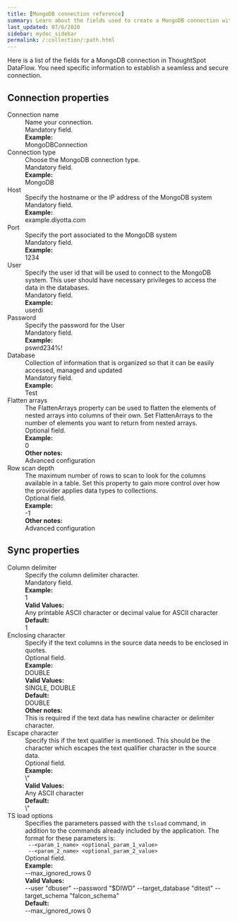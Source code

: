 ```yaml
---
title: [MongoDB connection reference]
summary: Learn about the fields used to create a MongoDB connection with ThoughtSpot DataFlow.
last_updated: 07/6/2020
sidebar: mydoc_sidebar
permalink: /:collection/:path.html
---
```


Here is a list of the fields for a MongoDB connection in ThoughtSpot DataFlow. You need specific information to establish a seamless and secure connection.

## Connection properties

<dl id="dataflow-mongodb-connection-properties">
<dlentry id="dataflow-mongodb-conn-connection-name"><dt>Connection name</dt><dd id="connection-name-description">Name your connection.</dd><dd id="connection-name-required">Mandatory field.</dd><dd id="connection-name-example"><strong>Example:</strong><br/>MongoDBConnection</dd></dlentry>
<dlentry id="dataflow-mongodb-conn-connection-type"><dt>Connection type</dt><dd id="connection-type-description">Choose the MongoDB connection type.</dd><dd id="connection-type-required">Mandatory field.</dd><dd id="connection-type-example"><strong>Example:</strong><br/>MongoDB</dd></dlentry>
<dlentry id="dataflow-mongodb-conn-host-"><dt>Host </dt><dd id="host--description">Specify the hostname or the IP address of the MongoDB system</dd><dd id="host--required">Mandatory field.</dd><dd id="host--example"><strong>Example:</strong><br/>example.diyotta.com</dd></dlentry>
<dlentry id="dataflow-mongodb-conn-port-"><dt>Port </dt><dd id="port--description">Specify the port associated to the MongoDB system</dd><dd id="port--required">Mandatory field.</dd><dd id="port--example"><strong>Example:</strong><br/>1234</dd></dlentry>
<dlentry id="dataflow-mongodb-conn-user-"><dt>User </dt><dd id="user--description">Specify the user id that will be used to connect to the MongoDB system. This user should have necessary privileges to access the data in the databases.</dd><dd id="user--required">Mandatory field.</dd><dd id="user--example"><strong>Example:</strong><br/>userdi</dd></dlentry>
<dlentry id="dataflow-mongodb-conn-password-"><dt>Password </dt><dd id="password--description">Specify the password for the User</dd><dd id="password--required">Mandatory field.</dd><dd id="password--example"><strong>Example:</strong><br/>pswrd234%!</dd></dlentry>
<dlentry id="dataflow-mongodb-conn-database-"><dt>Database </dt><dd id="database--description">Collection of information that is organized so that it can be easily accessed, managed and updated</dd><dd id="database--required">Mandatory field.</dd><dd id="database--example"><strong>Example:</strong><br/>Test</dd></dlentry>
<dlentry id="dataflow-mongodb-sync-flatten-arrays"><dt>Flatten arrays</dt><dd id="flatten-arrays-description">The FlattenArrays property can be used to flatten the elements of nested arrays into columns of their own. Set FlattenArrays to the number of elements you want to return from nested arrays.</dd><dd id="flatten-arrays-required">Optional field.</dd><dd id="flatten-arrays-example"><strong>Example:</strong><br/>0</dd><dd id="flatten-arrays-other"><strong>Other notes:</strong><br/>Advanced configuration</dd></dlentry>
<dlentry id="dataflow-mongodb-sync-row-scan-depth"><dt>Row scan depth</dt><dd id="row-scan-depth-description">The maximum number of rows to scan to look for the columns available in a table. Set this property to gain more control over how the provider applies data types to collections.</dd><dd id="row-scan-depth-required">Optional field.</dd><dd id="row-scan-depth-example"><strong>Example:</strong><br/>-1</dd><dd id="row-scan-depth-other"><strong>Other notes:</strong><br/>Advanced configuration</dd></dlentry></dl>

## Sync properties

<dl id="dataflow-mongodb-sync-properties">
<dlentry id="dataflow-mongodb-sync-column-delimiter"><dt>Column delimiter</dt><dd id="column-delimiter-description">Specify the column delimiter character.</dd><dd id="column-delimiter-required">Mandatory field.</dd><dd id="column-delimiter-example"><strong>Example:</strong><br/>1</dd><dd id="column-delimiter-valid-values"><strong>Valid Values:</strong><br/>Any printable ASCII character or decimal value for ASCII character</dd><dd id="column-delimiter-default"><strong>Default:</strong><br/>1</dd></dlentry>
<dlentry id="dataflow-mongodb-sync-enclosing-character"><dt>Enclosing character</dt><dd id="enclosing-character-description">Specify if the text columns in the source data needs to be enclosed in quotes.</dd><dd id="enclosing-character-required">Optional field.</dd><dd id="enclosing-character-example"><strong>Example:</strong><br/>DOUBLE</dd><dd id="enclosing-character-valid-values"><strong>Valid Values:</strong><br/>SINGLE, DOUBLE</dd><dd id="enclosing-character-default"><strong>Default:</strong><br/>DOUBLE</dd><dd id="enclosing-character-other"><strong>Other notes:</strong><br/>This is required if the text data has newline character or delimiter character.</dd></dlentry>
<dlentry id="dataflow-mongodb-sync-escape-character"><dt>Escape character</dt><dd id="escape-character-description">Specify this if the text qualifier is mentioned. This should be the character which escapes the text qualifier character in the source data.</dd><dd id="escape-character-required">Optional field.</dd><dd id="escape-character-example"><strong>Example:</strong><br/>\"</dd><dd id="escape-character-valid-values"><strong>Valid Values:</strong><br/>Any ASCII character</dd><dd id="escape-character-default"><strong>Default:</strong><br/>\"</dd></dlentry>
<dlentry id="dataflow-mongodb-sync-ts-load-options"><dt>TS load options</dt><dd id="ts-load-options-description">Specifies the parameters passed with the <code>tsload</code> command, in addition to the commands already included by the application. The format for these parameters is:<br/><code> --&lt;param_1_name&gt; &lt;optional_param_1_value&gt;</code><br/><code> --&lt;param_2_name&gt; &lt;optional_param_2_value&gt;</code></dd><dd id="ts-load-options-required">Optional field.</dd><dd id="ts-load-options-example"><strong>Example:</strong><br/>--max_ignored_rows 0</dd><dd id="ts-load-options-valid-values"><strong>Valid Values:</strong><br/>--user "dbuser" --password "$DIWD" --target_database "ditest" --target_schema "falcon_schema"</dd><dd id="ts-load-options-default"><strong>Default:</strong><br/>--max_ignored_rows 0</dd></dlentry></dl>
